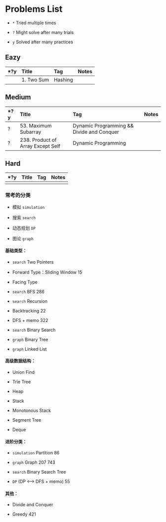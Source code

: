 # Problems List

- `*` Tried multiple times

- `?` Might solve after many trials

- `y` Solved after many practices

## Eazy

| \*?y | Title      | Tag     | Notes |
| :--- | :--------- | :------ | :---- |
|      | 1. Two Sum | Hashing |       |

## Medium

| \*?y | Title                             | Tag                                       | Notes |
| :--- | :-------------------------------- | :---------------------------------------- | :---- |
| ?    | 53. Maximum Subarray              | Dynamic Programming && Divide and Conquer |       |
| ?    | 238. Product of Array Except Self | Dynamic Programming                       |       |

## Hard

| \*?y | Title | Tag | Notes |
| :--- | :---- | :-- | :---- |
|      |       |     |       |

### 常考的分类

- 模拟 `simulation`

- 搜索 `search`

- 动态规划 `DP`

- 图论 `graph`

#### 基础类型：

- `search` Two Pointers

- Forward Type：Sliding Window 15

- Facing Type

- `search` BFS 286

- `search` Recursion

- Backtracking 22

- DFS + memo 322

- `search` Binary Search

- `graph` Binary Tree

- `graph` Linked List

#### 高级数据结构：

- Union Find

- Trie Tree

- Heap

- Stack

- Monotonous Stack

- Segment Tree

- Deque

#### 进阶分类：

- `simulation` Partition 86

- `graph` Graph 207 743

- `search` Binary Search Tree

- `DP` (DP <--> DFS + memo) 55

#### 其他：

- Divide and Conquer

- Greedy 421
